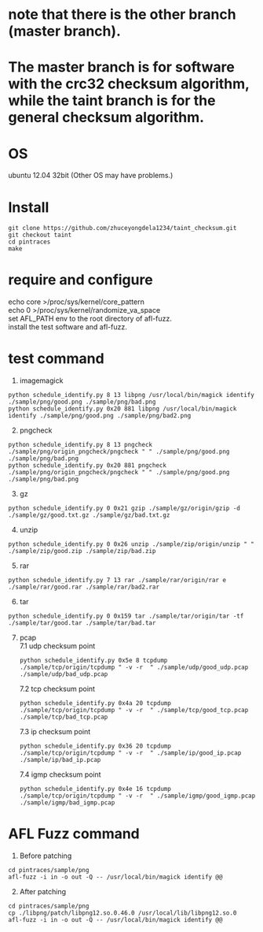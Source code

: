 # note that there is the other branch (master branch).   
# The master branch is for software with the crc32 checksum algorithm, while the taint branch is for the general checksum algorithm.


# OS
ubuntu 12.04 32bit (Other OS may have problems.)

# Install
```
git clone https://github.com/zhuceyongdela1234/taint_checksum.git  
git checkout taint
cd pintraces  
make 
``` 

# require and configure
echo core >/proc/sys/kernel/core_pattern  
echo 0 >/proc/sys/kernel/randomize_va_space  
set  AFL_PATH env to the root directory of afl-fuzz.  
install the test software and afl-fuzz.  

# test command
1. imagemagick   
```
python schedule_identify.py 8 13 libpng /usr/local/bin/magick identify ./sample/png/good.png ./sample/png/bad.png    
python schedule_identify.py 0x20 881 libpng /usr/local/bin/magick identify ./sample/png/good.png ./sample/png/bad2.png 
```

2. pngcheck   
```
python schedule_identify.py 8 13 pngcheck ./sample/png/origin_pngcheck/pngcheck " " ./sample/png/good.png ./sample/png/bad.png  
python schedule_identify.py 0x20 881 pngcheck ./sample/png/origin_pngcheck/pngcheck " " ./sample/png/good.png ./sample/png/bad.png  
```

3. gz  
```
python schedule_identify.py 0 0x21 gzip ./sample/gz/origin/gzip -d ./sample/gz/good.txt.gz ./sample/gz/bad.txt.gz  
``` 
 
4. unzip  
``` 
python schedule_identify.py 0 0x26 unzip ./sample/zip/origin/unzip " " ./sample/zip/good.zip ./sample/zip/bad.zip
```

5. rar
```
python schedule_identify.py 7 13 rar ./sample/rar/origin/rar e ./sample/rar/good.rar ./sample/rar/bad2.rar  
``` 

6. tar
```
python schedule_identify.py 0 0x159 tar ./sample/tar/origin/tar -tf ./sample/tar/good.tar ./sample/tar/bad.tar  

``` 

7. pcap  
    7.1 udp checksum point  
    ```
    python schedule_identify.py 0x5e 8 tcpdump ./sample/tcp/origin/tcpdump " -v -r  " ./sample/udp/good_udp.pcap ./sample/udp/bad_udp.pcap 
    ``` 
    7.2 tcp checksum point  
    ```
    python schedule_identify.py 0x4a 20 tcpdump ./sample/tcp/origin/tcpdump " -v -r  " ./sample/tcp/good_tcp.pcap ./sample/tcp/bad_tcp.pcap  
    ```
    7.3 ip checksum point  
    ```
    python schedule_identify.py 0x36 20 tcpdump ./sample/tcp/origin/tcpdump " -v -r  " ./sample/ip/good_ip.pcap ./sample/ip/bad_ip.pcap  
    ```
    7.4 igmp checksum point  
    ```
    python schedule_identify.py 0x4e 16 tcpdump ./sample/tcp/origin/tcpdump " -v -r  " ./sample/igmp/good_igmp.pcap ./sample/igmp/bad_igmp.pcap 
    ``` 

# AFL Fuzz command
1. Before patching  
```
cd pintraces/sample/png  
afl-fuzz -i in -o out -Q -- /usr/local/bin/magick identify @@  
```
2. After patching  
```
cd pintraces/sample/png  
cp ./libpng/patch/libpng12.so.0.46.0 /usr/local/lib/libpng12.so.0    
afl-fuzz -i in -o out -Q -- /usr/local/bin/magick identify @@  
``` 

